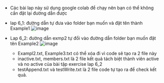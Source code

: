 - Các bài lap này sử dụng google colab để chạy nên bạn có thể không cần đặt lại đường dẫn được
- lap 6_1: đường dẫn tự đưa vào folder bạn muốn và đặt tên thành Example1
![image](https://github.com/AnphamKhanh/Project/assets/140235268/2b7f744c-3355-4c07-8895-41eb3f3a337b)

- Lap 6_2: đường dẫn exmp2 tự đổi vào đường dẫn folder bạn muốn đặt tên Example2
![image](https://github.com/AnphamKhanh/Project/assets/140235268/16fadaed-1743-4f7e-a55a-ccca5a7ac0ab)

  + Exampl2.txt, Example3.txt có thể xóa đi vì code sẽ tạo ra 2 file này
  + inactive.txt, members.txt là 2 file kết quả tách biệt thành viên active và no active của bài tập exercise lap 6_2
  + testAppend.txt và testWrite.txt  là 2 file code tự tạo ra để check kết quả.
